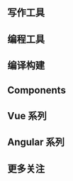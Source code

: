 # 编程导航

## 写作工具

<content-page 
    uid="48a68f91-784c-4f66-a572-e9c6e1df5d56"
    :superlink="[
        {
          uuid:'20de440e-7c62-4879-b48c-9c33712a9725',
          title: '语雀',
          icon: 'https://gw.alipayobjects.com/mdn/prod_resource/afts/img/A*Z_fRQ5iLzX8AAAAAAAAAAAAAARQnAQ',
          href: 'https://www.yuque.com/',
          description: '十万阿里人都在用的笔记与文档知识库，面向企业、组织或个人，提供全新的体系化知识管理，打造轻松流畅的工作协同。金融级数据安全、丰富的应用场景、强大的知识创作与管理，助力企业、个人轻松拥有云端知识库',
        },
        {
          uuid:'66233ab1-d9b9-450f-937f-296c248554e2',
          title: 'ProcessOn',
          icon: 'https://www.processon.com/favicon.ico',
          href: 'https://www.processon.com/',
          description: 'ProcessOn思维导图、流程图-思维导图模板_思维导图软件免费下载_在线作图协作工具',
        },
        {
          uuid:'06ca17a3-6ac1-49c7-a3f4-dbb62354a7c3',
          title: 'Canva',
          icon: 'https://static.canva.cn/static/images/favicon-1.ico',
          href: 'https://www.canva.cn/',
          description: 'Canva可画',
        },
        {
          uuid:'0e7eb576-55ee-448f-941c-f1c7d5809008',
          title: 'Excalidraw',
          icon: 'https://excalidraw.com/favicon.ico',
          href: 'https://excalidraw.com/',
          description: 'Excalidraw is a whiteboard tool that lets you easily sketch diagrams that have a hand-drawn feel to them.',
        },
        {
          uuid:'b6c0200d-595f-4603-9e7d-2243adca11f6',
          title: 'html2md',
          icon: 'https://www.helloworld.net/favicon.ico',
          href: 'https://www.helloworld.net/html2md',
          description: 'Helloworld是全球知名中文IT技术交流平台,创建于2018年,包含原创博客、精品专栏、职业培训、技术教程、资源共享等产品服务,提供原创、优质、完整内容的专业IT技术开发社区。',
        },
        {
          uuid:'cc1f4d63-757a-4096-b3a8-e7c54109433a',
          title: 'carbon',
          icon: 'https://carbon.now.sh/favicon.ico',
          href: 'https://carbon.now.sh/',
          description: 'Carbon is the easiest way to create and share beautiful images of your source code.',
        },
    ]"
/>

## 编程工具

<content-page 
    uid="48a68f91-784c-4f66-a572-e9c6e1df5d56"
    :superlink="[
        {
          uuid:'208610c7-a22b-4e31-b499-8acff7c7b017',
          title: 'npmjs',
          icon: 'https://static.npmjs.com/b0f1a8318363185cc2ea6a40ac23eeb2.png',
          href: 'https://www.npmjs.com/',
          description: 'npm package search',
        },
        {
          uuid:'27189dc3-40b5-4dbc-a5fc-3bd442832f55',
          title: 'Regex101',
          icon: 'https://regex101.com/static/assets/favicon.ico',
          href: 'https://regex101.com/',
          description: 'regex101: build, test, and debug regex',
        },
        {
          uuid:'27189dc3-40b5-4dbc-a5fc-3bd442832f55',
          title: 'Jex.im',
          icon: 'https://jex.im/favicon.ico',
          href: 'https://jex.im/regulex/',
          description: 'JavaScript Regular Expression Visualizer.',
        },
        {
          uuid:'c52d3a92-a8b8-4cac-9e3a-77877058f125',
          title: 'AST Explorer',
          icon: 'https://astexplorer.net/favicon.png',
          href: 'https://astexplorer.net/',
          description: 'An online AST explorer.',
        },
        {
          uuid:'f7600907-35c4-45aa-85a6-275bf0cc5382',
          title: 'TS-Playground',
          icon: 'https://www.typescriptlang.org/icons/icon-144x144.png',
          href: 'https://www.typescriptlang.org/zh/play',
          description: '用于 TypeScript 和 JavaScript 的在线编辑器',
        },
        {
          uuid:'407a3542-d19f-40d2-8222-0782e2e4dc17',
          title: 'Cronitor',
          icon: 'https://crontab.guru/favicon.ico',
          href: 'https://crontab.guru/',
          description: '用于 TypeScript 和 JavaScript 的在线编辑器',
        },
        {
          uuid:'1355e5af-4320-4870-8701-8e3c147d3d17',
          title: 'can i use',
          icon: 'https://caniuse.com/img/favicon-128.png',
          href: 'https://caniuse.com/',
          description: 'web browser compatibility support html css svg html5 css3 opera chrome firefox safari internet explorer',
        },
        {
          uuid:'c7ec24d1-9fab-4dfa-a38f-dda818946752',
          title: 'Nginx Edit',
          icon: 'https://www.nginxedit.cn/assets/img/favicon.png',
          href: 'https://www.nginxedit.cn/',
          description: '配置高性能，安全和稳定的NGINX服务器的最简单方法',
        },
        {
          uuid:'a9cd212f-12df-475a-99cf-f3ecf05ce30a',
          title: 'QuickRef.ME',
          icon: 'https://quickref.me/images/favicon.png',
          href: 'https://quickref.me/',
          description: 'Here are some cheatsheets and quick references contributed by open source angels.',
        }
    ]"
/>






## 编译构建

<content-page 
    uid="e2392323-8f47-40bb-b944-34987e18492d"
    :superlink="[
        {
            title: 'Vite',
            icon: 'https://cn.vitejs.dev/logo.svg',
            href: 'https://cn.vitejs.dev/',
            description: 'Vite | 下一代的前端工具链',
        },
        {
            title: 'webpack.js',
            icon: 'https://webpack.js.org/icon_144x144.png',
            href: 'https://webpack.js.org/',
            description: 'webpack is a module bundler. Its main purpose is to bundle JavaScript files for usage in a browser, yet it is also capable of transforming, bundling, or packaging just about any resource or asset.',
        },
        {
            title: 'rollup.js',
            icon: 'https://rollupjs.org/favicon.png',
            href: 'https://rollupjs.org/',
            description: 'The JavaScript module bundler',
        },
        {
            title: 'ESBuild',
            icon: 'https://esbuild.github.io/favicon.svg',
            href: 'https://esbuild.github.io/',
            description:
            'Our current build tools for the web are 10-100x slower than they could be. The main goal of the esbuild bundler project is to bring about a new era of build tool performance, and create an easy-to-use modern bundler along the way.',
        },
        {
            title: 'gulpjs',
            icon: 'https://gulpjs.com/img/favicon.png',
            href: 'https://gulpjs.com/',
            description: 'A toolkit to automate & enhance your workflow',
        },
        {
            title: 'Babel',
            icon: 'https://babel.dev/img/favicon.png',
            href: 'https://babel.docschina.org/',
            description: 'Babel is a JavaScript compiler.',
        },
    ]"
/>

## Components

<content-page 
    uid="35d5b666-9dfd-40ef-9355-ef490caa62f6"
    :superlink="[
        {
          uuid:'8df791df-601b-4605-8398-1224f0b241a3',
          title: 'Ant Design Vue',
          icon: 'https://gw.alipayobjects.com/zos/rmsportal/rlpTLlbMzTNYuZGGCVYM.png',
          href: 'https://vue.ant.design/docs/vue/introduce-cn/',
          description: '这里是 Ant Design 的 Vue 实现，开发和服务于企业级后台产品。',
        },
        {
          uuid:'b8048042-ac63-421a-8873-db245700c6d9',
          title: 'Element',
          icon: 'https://element.eleme.cn/favicon.ico',
          href: 'https://element.eleme.cn/',
          description: 'Element，一套为开发者、设计师和产品经理准备的基于 Vue 2.0 的桌面端组件库',
        },
        {
          uuid:'4432cc4b-b0fc-449b-b38b-2ef30f5fc152',
          title: 'Vant-UI',
          icon: 'https://img01.yzcdn.cn/vant/logo.png',
          href: 'https://vant-contrib.gitee.io/vant/#/zh-CN/',
          description: '有赞前端团队开源的移动端组件库',
        },
        {
          uuid:'95d4d699-8298-46bf-af63-fa39c8df6c29',
          title: 'View-UI',
          icon: 'https://file.iviewui.com/file/iview-design-favicon.ico',
          href: 'http://v1.iviewui.com/',
          description: '一套基于 Vue.js 的高质量 UI 组件库',
        },
        {
          uuid:'580f5f0a-6114-474a-b135-103f8f41b89f',
          title: 'vxetable',
          icon: 'https://vxetable.cn/logo.png',
          href: 'https://vxetable.cn/#/',
          description: 'vxe-table vue 表格解决方案',
        },
        {
          uuid:'580f5f0a-6114-474a-b135-103f8f41b89f',
          title: 'NutUI-Bingo',
          icon: 'https://img14.360buyimg.com/imagetools/jfs/t1/167902/2/8762/791358/603742d7E9b4275e3/e09d8f9a8bf4c0ef.png',
          href: 'https://nutui.jd.com/bingo/#/',
          description: '基于 NutUI 的抽奖组件库，助力营销活动和小游戏场景。',
        },
    ]"
/>

## Vue 系列

<content-page 
    uid="2c9ac5b6-e35a-467e-b0d2-daaad88c4afd"
    :superlink="[
        {
          uuid:'96889717-38e0-4bc8-8150-46e7d85b1037',
          title: 'Vue.js',
          icon: 'https://vuejs.org/images/logo.png',
          href: 'https://v3.cn.vuejs.org/',
          description: '易学易用，性能出色，适用场景丰富的 Web 前端框架。',
        },
        {
          uuid:'5c79de4f-e7de-4629-9fc2-7bc9dcd9bdbe',
          title: 'VueUse',
          icon: 'https://vueuse.org/favicon-32x32.png',
          href: 'https://vueuse.org/',
          description: 'Collection of essential Vue Composition Utilities',
        },
        {
          uuid:'1e681af6-d131-4516-b86c-2510e7ad558d',
          title: 'Vue CLI',
          icon: 'https://vuejs.org/images/logo.png',
          href: 'https://cli.vuejs.org/zh/',
          description: 'Vue.js 开发的标准工具',
        },
        {
          uuid:'b08c2c6b-48a4-41e5-a173-6b705e5dfd61',
          title: 'Pinia',
          icon: 'https://pinia.vuejs.org/logo.png',
          href: 'https://pinia.vuejs.org/',
          description: 'The Vue Store that you will enjoy using',
        },
        {
          uuid:'0caf9357-d716-4519-868e-951971f90d74',
          title: 'Nuxtjs',
          icon: 'https://nuxtjs.org/_nuxt/icons/icon_64x64.a3b4ce.png',
          href: 'https://zh.nuxtjs.org/',
          description: 'The Intuitive Vue Framework',
        },
        {
          uuid:'71d27b5b-4660-4864-bb94-e30b36a65373',
          title: 'VuePress',
          icon: 'https://v2.vuepress.vuejs.org/images/hero.png',
          href: 'https://v2.vuepress.vuejs.org/',
          description: 'Vue-powered Static Site Generator',
        },
    ]"
/>

## Angular 系列

<content-page 
    uid="8ce4a8ad-36f5-4dca-8bb6-baf99dcb8af0"
    :superlink="[
        {
            uuid:'9b5e734f-aa66-4141-b108-d7dc755f16c3',
            title: 'Angular',
            icon: 'https://angular.cn/assets/images/favicons/favicon.ico',
            href: 'https://angular.cn/',
            description: '一套框架，多种平台；移动端 & 桌面端',
        },
        {
            uuid:'0d936ab8-05bb-43fa-82df-ee4fe0076c97',
            title: 'AntD of Angular',
            icon: 'https://ng.ant.design/assets/icons/apple-icon-180.png',
            href: 'https://ng.ant.design/docs/introduce/zh',
            description: '遵循 Ant Design 设计规范的 Angular UI 组件库，主要用于研发企业级中后台产品。全部代码开源并遵循 MIT 协议，任何企业、组织及个人均可免费使用。',
        },
        {
            uuid:'175d66ca-9850-4c45-8bba-fa785b4528bc',
            title: 'Angular Material',
            icon: 'https://material.angular.cn/assets/img/favicons/favicon.ico?v=8.2.3',
            href: 'https://material.angular.cn/',
            description: 'UI component infrastructure and Material Design components for mobile and desktop Angular web applications.',
        },
        {
            uuid:'feeaea2d-0eb3-4011-8b61-ba5ebe2c8d9d',
            title: 'RxJS Marbles',
            icon: 'https://rxmarbles.com/favicon.png',
            href: 'https://rxmarbles.com/',
            description: 'Learn, build, and test Rx functions on Observables',
        },
        {
            uuid:'660e42b1-9448-4c31-ae99-da9d1a6ecd77',
            title: 'Rx Visualizer',
            icon: 'https://rxviz.com/favicon.png',
            href: 'https://rxviz.com/',
            description: 'Animated playground for Rx Observables',
        },
    ]"
/>



## 更多关注

<content-page 
    uid="1516ff2f-1876-4a31-90d1-6b9da9f1ba1c"
    :superlink="[
        {
          uuid:'e4c3844a-b0ab-40b8-8495-811c8a010213',
          title: 'qiankun',
          icon: 'https://gw.alipayobjects.com/mdn/rms_655822/afts/img/A*4sIUQpcos_gAAAAAAAAAAAAAARQnAQ',
          href: 'https://qiankun.umijs.org/zh',
          description: '可能是你见过最完善的微前端解决方案🧐',
        },
        {
          uuid:'0d38c49e-876a-43f7-b306-54cb025c41dc',
          title: 'MicroApp',
          icon: 'https://micro-zoe.github.io/micro-app/favicon.ico',
          href: 'https://micro-zoe.github.io/micro-app/',
          description: '一款轻量、高效、功能强大的微前端框架',
        },
        {
          uuid:'e7b63f67-0e3d-435a-97ca-8cbfdb1aa4b6',
          title: 'TAURL',
          icon: 'https://tauri.app/meta/favicon-32x32.png',
          href: 'https://tauri.studio/',
          description: '使用 Web 前端构建更小、更快、更安全的桌面应用程序',
        },
        {
          uuid:'4d568a4f-f7a6-4e68-9749-e03030fc0c3e',
          title: 'code.fun',
          icon: 'https://code.fun/favicon.ico',
          href: 'https://code.fun/',
          description: '做前端 不搬砖 UI 设计稿智能生成前端源代码 8 小时工作量，10 分钟完成',
        },
        {
            title: 'GoGoCode',
            icon: 'https://img.alicdn.com/tfs/TB17V2NvHj1gK0jSZFuXXcrHpXa-256-256.png',
            href: 'https://gogocode.io/zh',
            description:
            '代码转换从未如此简单 全网最简单易上手，可读性最强的 AST 处理工具！',
        },
        {
            title: 'z-paging',
            icon: 'https://z-paging.zxlee.cn/img/logo.png',
            href: 'https://z-paging.zxlee.cn/',
            description:
            '一个uni-app (opens new window)分页组件。全平台兼容，支持自定义下拉刷新、上拉加载更多，支持虚拟列表，支持自动管理空数据图、点击返回顶部，支持聊天分页、本地分页，支持展示最后更新时间，支持国际化等等。',
        },
        {
            title: 'mescroll',
            icon: 'http://www.mescroll.com/favicon.ico',
            href: 'http://www.mescroll.com/',
            description: '精致的下拉刷新和上拉加载js框架',
        },
        {
            title: 'StenCil',
            icon: 'https://stenciljs.com/assets/icon/favicon.ico',
            href: 'https://stenciljs.com/',
            description: 'Build. Customize. Distribute. Adopt.',
        },
        {
            title: 'Tailwind CSS',
            icon: 'https://tailwindcss.com/favicons/apple-touch-icon.png?v=3',
            href: 'https://tailwindcss.com/',
            description: 'Rapidly build modern websites without ever leaving your HTML.',
        },
    ]"
/>


<style scoped>
h1{
    display: none;
}
.content__default {
  max-width: 1510px!important;
}
</style>
